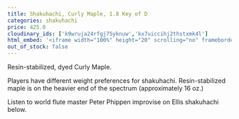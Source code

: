 ```yaml
---
title: Shakuhachi, Curly Maple, 1.8 Key of D
categories: shakuhachi
price: 425.0
cloudinary_ids: ['k9wruja24rfgj75yknuw','kx7uiccihj2thstxmk4l']
html_embed: '<iframe width="100%" height="20" scrolling="no" frameborder="no" allow="autoplay" src="https://w.soundcloud.com/player/?url=https%3A//api.soundcloud.com/tracks/192693525&color=%23ff5500&inverse=false&auto_play=false&show_user=true"></iframe>'
out_of_stock: false
---
```


Resin-stabilized, dyed Curly Maple.

Players have different weight preferences for shakuhachi. Resin-stabilized maple is on the heavier end of the spectrum (approximately 16 oz.)

Listen to world flute master Peter Phippen improvise on Ellis shakuhachi below.
